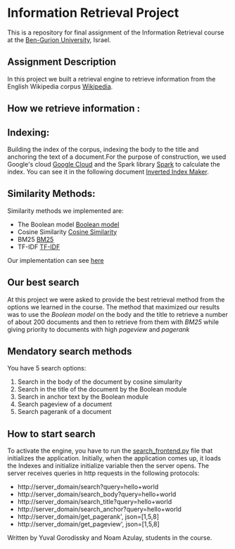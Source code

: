 # Information Retrieval Project
This is a repository for final assignment of the Information Retrieval course at the [Ben-Gurion University](https://in.bgu.ac.il/), Israel.

## Assignment Description
In this project we built a retrieval engine to retrieve information from the English Wikipedia corpus [Wikipedia](https://www.wikipedia.org/).

## How we retrieve information :

## Indexing:
Building the index of the corpus, indexing the body to the title and anchoring the text of a document.For the purpose of construction, we used Google's cloud [Google Cloud](https://cloud.google.com/) and the Spark library [Spark](https://spark.apache.org/docs/latest/rdd-programming-guide.html) to calculate the index. You can see it in the following document [Inverted Index Maker](inverted_indexes_maker/inveted_index_makers.ipynb).

## Similarity Methods:
Similarity methods we implemented are:
* The Boolean model [Boolean model](https://en.wikipedia.org/wiki/Boolean_model_of_information_retrieval#:~:text=The%20BIR%20is%20based%20on,documents%20contain%20the%20query%20terms.) 
* Cosine Similarity [Cosine Similarity](https://en.wikipedia.org/wiki/Cosine_similarity)
* BM25 [BM25](https://en.wikipedia.org/wiki/Okapi_BM25)
* TF-IDF [TF-IDF](https://en.wikipedia.org/wiki/Tf%E2%80%93idf)


Our implementation can see [here](functions.py)

## Our best search
At this project we were asked to provide the best retrieval method from the options we learned in the course.
The method that maximized our results was to use the *Boolean model* on the body and the title to retrieve a number of about 200 documents and then to retrieve from them with *BM25* while giving priority to documents with high *pageview* and *pagerank*


## Mendatory search methods
You have 5 search options:
1. Search in the body of the document by cosine simularity
2. Search in the title of the document by the Boolean module
3. Search in anchor text by the Boolean module
4. Search pageview of a document
5. Search pagerank of a document


## How to start search
To activate the engine, you have to run the [search_frontend.py](search_frontend.py) file that initializes the application. Initially, when the application comes up, it loads the Indexes and initialize initialize variable then the server opens.
The server receives queries in http requests in the following protocols:
* http://server_domain/search?query=hello+world
* http://server_domain/search_body?query=hello+world
* http://server_domain/search_title?query=hello+world
* http://server_domain/search_anchor?query=hello+world
* http://server_domain/get_pagerank', json=[1,5,8]
* http://server_domain/get_pageview', json=[1,5,8]




Written by Yuval Gorodissky and Noam Azulay, students in the course.


